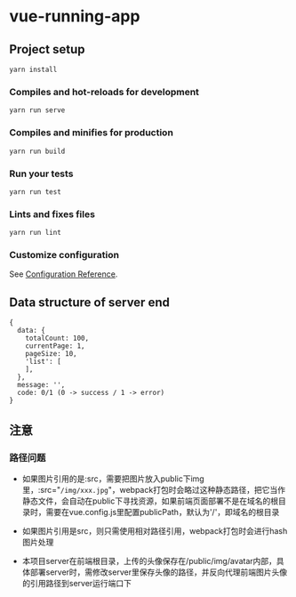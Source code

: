 # vue-running-app

## Project setup
```
yarn install
```

### Compiles and hot-reloads for development
```
yarn run serve
```

### Compiles and minifies for production
```
yarn run build
```

### Run your tests
```
yarn run test
```

### Lints and fixes files
```
yarn run lint
```

### Customize configuration
See [Configuration Reference](https://cli.vuejs.org/config/).

## Data structure of server end
```
{
  data: {
    totalCount: 100,
    currentPage: 1,
    pageSize: 10,
    'list': [
    ],
  },
  message: '',
  code: 0/1 (0 -> success / 1 -> error)
}

```
## 注意
### 路径问题
- 如果图片引用的是:src，需要把图片放入public下img里，:src="`/img/xxx.jpg`"，webpack打包时会略过这种静态路径，把它当作静态文件，会自动在public下寻找资源，如果前端页面部署不是在域名的根目录时，需要在vue.config.js里配置publicPath，默认为'/'，即域名的根目录

- 如果图片引用是src，则只需使用相对路径引用，webpack打包时会进行hash图片处理

- 本项目server在前端根目录，上传的头像保存在/public/img/avatar内部，具体部署server时，需修改server里保存头像的路径，并反向代理前端图片头像的引用路径到server运行端口下